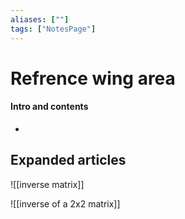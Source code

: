 ```yaml
---
aliases: [""]
tags: ["NotesPage"]
---
```


# Refrence wing area

#### Intro and contents
- 


## Expanded articles
![[inverse matrix]]

![[inverse of a 2x2 matrix]]